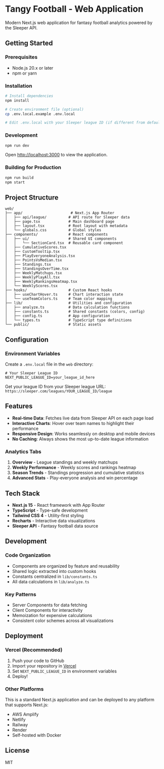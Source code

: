 # Tangy Football - Web Application

Modern Next.js web application for fantasy football analytics powered by the Sleeper API.

## Getting Started

### Prerequisites

- Node.js 20.x or later
- npm or yarn

### Installation

```bash
# Install dependencies
npm install

# Create environment file (optional)
cp .env.local.example .env.local

# Edit .env.local with your Sleeper league ID (if different from default)
```

### Development

```bash
npm run dev
```

Open [http://localhost:3000](http://localhost:3000) to view the application.

### Building for Production

```bash
npm run build
npm start
```

## Project Structure

```
web/
├── app/                      # Next.js App Router
│   ├── api/league/          # API route for Sleeper data
│   ├── page.tsx             # Main dashboard page
│   ├── layout.tsx           # Root layout with metadata
│   └── globals.css          # Global styles
├── components/              # React components
│   ├── ui/                  # Shared UI components
│   │   └── SectionCard.tsx  # Reusable card component
│   ├── CumulativeScores.tsx
│   ├── CustomTooltip.tsx
│   ├── PlayEveryoneAnalysis.tsx
│   ├── PointsVsMedian.tsx
│   ├── Standings.tsx
│   ├── StandingsOverTime.tsx
│   ├── WeeklyMatchups.tsx
│   ├── WeeklyPlayAll.tsx
│   ├── WeeklyRankingsHeatmap.tsx
│   └── WeeklyScores.tsx
├── hooks/                   # Custom React hooks
│   ├── useChartHover.ts     # Chart interaction state
│   └── useTeamColors.ts     # Team color mapping
├── lib/                     # Utilities and configuration
│   ├── analyze.ts           # Data calculation functions
│   ├── constants.ts         # Shared constants (colors, config)
│   ├── config.ts            # App configuration
│   └── types.ts             # TypeScript type definitions
└── public/                  # Static assets
```

## Configuration

### Environment Variables

Create a `.env.local` file in the `web` directory:

```env
# Your Sleeper League ID
NEXT_PUBLIC_LEAGUE_ID=your_league_id_here
```

Get your league ID from your Sleeper league URL:
`https://sleeper.com/leagues/YOUR_LEAGUE_ID/league`

## Features

- **Real-time Data**: Fetches live data from Sleeper API on each page load
- **Interactive Charts**: Hover over team names to highlight their performance
- **Responsive Design**: Works seamlessly on desktop and mobile devices
- **No Caching**: Always shows the most up-to-date league information

### Analytics Tabs

1. **Overview** - League standings and weekly matchups
2. **Weekly Performance** - Weekly scores and rankings heatmap
3. **Season Trends** - Standings progression and cumulative statistics
4. **Advanced Stats** - Play-everyone analysis and win percentage

## Tech Stack

- **Next.js 15** - React framework with App Router
- **TypeScript** - Type-safe development
- **Tailwind CSS 4** - Utility-first styling
- **Recharts** - Interactive data visualizations
- **Sleeper API** - Fantasy football data source

## Development

### Code Organization

- Components are organized by feature and reusability
- Shared logic extracted into custom hooks
- Constants centralized in `lib/constants.ts`
- All data calculations in `lib/analyze.ts`

### Key Patterns

- Server Components for data fetching
- Client Components for interactivity
- Memoization for expensive calculations
- Consistent color schemes across all visualizations

## Deployment

### Vercel (Recommended)

1. Push your code to GitHub
2. Import your repository in [Vercel](https://vercel.com)
3. Set `NEXT_PUBLIC_LEAGUE_ID` in environment variables
4. Deploy!

### Other Platforms

This is a standard Next.js application and can be deployed to any platform that supports Next.js:

- AWS Amplify
- Netlify
- Railway
- Render
- Self-hosted with Docker

## License

MIT
